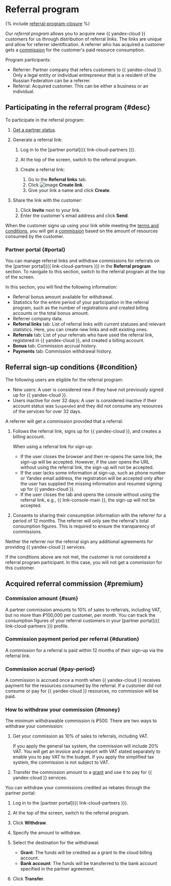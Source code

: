 # Referral program

{% include [referral-program-closure](../../_includes/partner/referral-program-closure.md) %}

Our _referral program_ allows you to acquire new {{ yandex-cloud }} customers for us through distribution of referral links. The links are unique and allow for referrer identification. A referrer who has acquired a customer gets a [commission](#sum) for the customer's paid resource consumption.

Program participants:

* Referrer: Partner company that refers customers to {{ yandex-cloud }}. Only a legal entity or individual entrepreneur that is a resident of the Russian Federation can be a referrer.
* Referral: Acquired customer. This can be either a business or an individual.

## Participating in the referral program {#desc}

To participate in the referral program:

1. [Get a partner status](../quickstart.md).
1. Generate a referral link:

   1. Log in to the [partner portal]({{ link-cloud-partners }}).
   1. At the top of the screen, switch to the referral program.
   1. Create a referral link:

      1. Go to the **Referral links** tab.
      1. Click ![image](../../_assets/plus-sign.svg) **Create link**.
      1. Give your link a name and click **Create**.

1. Share the link with the customer:

   1. Click **Invite** next to your link.
   1. Enter the customer's email address and click **Send**.

When the customer signs up using your link while meeting the [terms and conditions](#condition), you will get a [commission](#premium) based on the amount of resources consumed by the customer.

### Partner portal {#portal}

You can manage referral links and withdraw commissions for referrals on the [partner portal]({{ link-cloud-partners }}) in the **Referral program** section. To navigate to this section, switch to the referral program at the top of the screen.

In this section, you will find the following information:

* Referral bonus amount available for withdrawal.
* Statistics for the entire period of your participation in the referral program, such as the number of registrations and created billing accounts or the total bonus amount.
* Referrer company data.
* **Referral links** tab: List of referral links with current statuses and relevant statistics. Here, you can create new links and edit existing ones.
* **Referrals** tab: List of your referrals who have used the referral link, registered in {{ yandex-cloud }}, and created a billing account.
* **Bonus** tab: Commission accrual history.
* **Payments** tab: Commission withdrawal history.

## Referral sign-up conditions {#condition}

The following users are eligible for the referral program:

* New users: A user is considered new if they have not previously signed up for {{ yandex-cloud }}.
* Users inactive for over 32 days: A user is considered inactive if their account status was `Suspended` and they did not consume any resources of the services for over 32 days.

A referrer will get a commission provided that a referral:

1. Follows the referral link, signs up for {{ yandex-cloud }}, and creates a billing account.

   When using a referral link for sign-up:

   * If the user closes the browser and then re-opens the same link, the sign-up will be accepted. However, if the user opens the URL without using the referral link, the sign-up will not be accepted.
   * If the user lacks some information at sign-up, such as phone number or Yandex email address, the registration will be accepted only after the user has supplied the missing information and resumed signing up for {{ yandex-cloud }}.
   * If the user closes the tab and opens the console without using the referral link, e.g., {{ link-console-main }}, the sign-up will not be accepted.

1. Consents to sharing their consumption information with the referrer for a period of 12 months. The referrer will only see the referral's total consumption figures. This is required to ensure the transparency of commissions.

Neither the referrer nor the referral sign any additional agreements for providing {{ yandex-cloud }} services.

If the conditions above are not met, the customer is not considered a referral program participant. In this case, you will not get a commission for this customer.

## Acquired referral commission {#premium}

### Commission amount {#sum}

A partner commission amounts to 10% of sales to referrals, including VAT, but no more than ₽100,000 per customer, per month. You can track the consumption figures of your referral customers in your [partner portal]({{ link-cloud-partners }}) profile.

### Commission payment period per referral {#duration}

A commission for a referral is paid within 12 months of their sign-up via the referral link.

### Commission accrual {#pay-period}

A commission is accrued once a month when {{ yandex-cloud }} receives payment for the resources consumed by the referral. If a customer did not consume or pay for {{ yandex-cloud }} resources, no commission will be paid.

### How to withdraw your commission {#money}

The minimum withdrawable commission is ₽500. There are two ways to withdraw your commission:

1. Get your commission as 10% of sales to referrals, including VAT.

   If you apply the general tax system, the commission will include 20% VAT. You will get an invoice and a report with VAT stated separately to enable you to pay VAT to the budget.
   If you apply the simplified tax system, the commission is not subject to VAT.

1. Transfer the commission amount to a [grant](../../billing/concepts/bonus-account.md) and use it to pay for {{ yandex-cloud }} services.

You can withdraw your commissions credited as rebates through the partner portal:

1. Log in to the [partner portal]({{ link-cloud-partners }}).
1. At the top of the screen, switch to the referral program.
1. Click **Withdraw**.
1. Specify the amount to withdraw.
1. Select the destination for the withdrawal:

   * **Grant**: The funds will be credited as a grant to the cloud billing account.
   * **Bank account**: The funds will be transferred to the bank account specified in the partner agreement.

1. Click **Transfer**.
